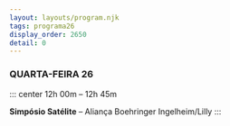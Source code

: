 ```yaml
---
layout: layouts/program.njk
tags: programa26
display_order: 2650
detail: 0
---
```

### QUARTA-FEIRA 26  
::: center
12h 00m – 12h 45m  

**Simpósio Satélite** – Aliança Boehringer Ingelheim/Lilly
:::